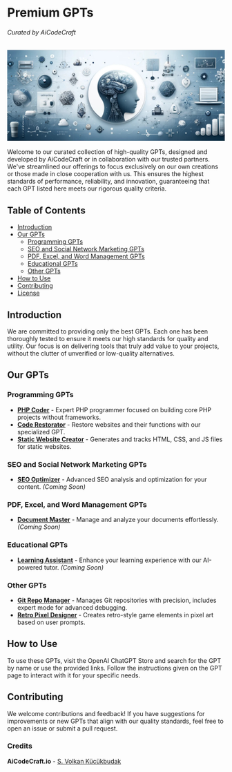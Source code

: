 
# Premium GPTs 
###### Curated by AiCodeCraft

![Premium GPTs Curated by AiCodeCraft](assets/awfree-gpts.jpg)

Welcome to our curated collection of high-quality GPTs, designed and developed by AiCodeCraft or in collaboration with our trusted partners. We've streamlined our offerings to focus exclusively on our own creations or those made in close cooperation with us. This ensures the highest standards of performance, reliability, and innovation, guaranteeing that each GPT listed here meets our rigorous quality criteria.

## Table of Contents
- [Introduction](#introduction)
- [Our GPTs](#our-gpts)
  - [Programming GPTs](#programming-gpts)
  - [SEO and Social Network Marketing GPTs](#seo-and-social-network-marketing-gpts)
  - [PDF, Excel, and Word Management GPTs](#pdf-excel-and-word-management-gpts)
  - [Educational GPTs](#educational-gpts)
  - [Other GPTs](#other-gpts)
- [How to Use](#how-to-use)
- [Contributing](#contributing)
- [License](#license)

## Introduction
We are committed to providing only the best GPTs. Each one has been thoroughly tested to ensure it meets our high standards for quality and utility. Our focus is on delivering tools that truly add value to your projects, without the clutter of unverified or low-quality alternatives.

## Our GPTs

### Programming GPTs
- **[PHP Coder](https://chatgpt.com/g/g-E7q3eNCoK-php-coder)** - Expert PHP programmer focused on building core PHP projects without frameworks.
- **[Code Restorator](https://chatgpt.com/g/g-yTY9336jX-code-restorator)** - Restore websites and their functions with our specialized GPT.
- **[Static Website Creator](https://chatgpt.com/g/g-nNELUSGbc-static-website-creator)** - Generates and tracks HTML, CSS, and JS files for static websites.

### SEO and Social Network Marketing GPTs
- **[SEO Optimizer](#)** - Advanced SEO analysis and optimization for your content. *(Coming Soon)*

### PDF, Excel, and Word Management GPTs
- **[Document Master](#)** - Manage and analyze your documents effortlessly. *(Coming Soon)*

### Educational GPTs
- **[Learning Assistant](#)** - Enhance your learning experience with our AI-powered tutor. *(Coming Soon)*

### Other GPTs
- **[Git Repo Manager](https://chatgpt.com/g/g-HBNMrjPNU-git-repo-manager)** - Manages Git repositories with precision, includes expert mode for advanced debugging.
- **[Retro Pixel Designer](https://chatgpt.com/g/g-256MNIdhq-retro-pixel-designer)** - Creates retro-style game elements in pixel art based on user prompts.



## How to Use
To use these GPTs, visit the OpenAI ChatGPT Store and search for the GPT by name or use the provided links. Follow the instructions given on the GPT page to interact with it for your specific needs.

## Contributing
We welcome contributions and feedback! If you have suggestions for improvements or new GPTs that align with our quality standards, feel free to open an issue or submit a pull request.

### Credits
**AiCodeCraft.io** - [S. Volkan Kücükbudak](https://github.com/volkansah)
